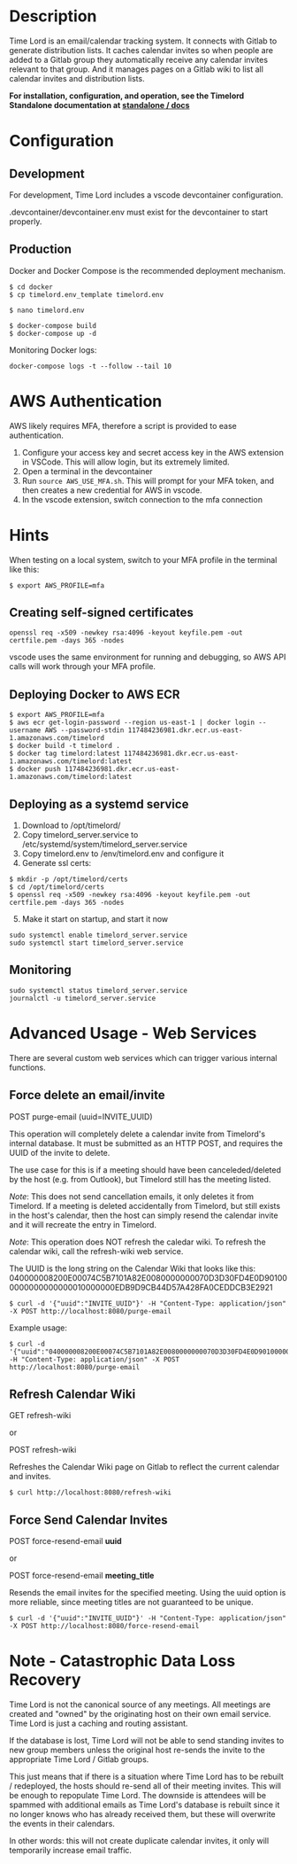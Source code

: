 # Description
Time Lord is an email/calendar tracking system. It connects with Gitlab to generate distribution lists. It caches calendar invites so when people are added to a Gitlab group they automatically receive any calendar invites relevant to that group. And it manages pages on a Gitlab wiki to list all calendar invites and distribution lists. 

**For installation, configuration, and operation, see the Timelord Standalone documentation at [standalone / docs](./standalone/docs/readme.md)**

# Configuration
## Development
For development, Time Lord includes a vscode devcontainer configuration. 

.devcontainer/devcontainer.env must exist for the devcontainer to start properly.

## Production
Docker and Docker Compose is the recommended deployment mechanism. 

```
$ cd docker
$ cp timelord.env_template timelord.env

$ nano timelord.env

$ docker-compose build
$ docker-compose up -d

```

Monitoring Docker logs:

```
docker-compose logs -t --follow --tail 10
```

# AWS Authentication
AWS likely requires MFA, therefore a script is provided to ease authentication.

1. Configure your access key and secret access key in the AWS extension in VSCode. This will allow login, but its extremely limited.
2. Open a terminal in the devcontainer
3. Run ```source AWS_USE_MFA.sh```. This will prompt for your MFA token, and then creates a new credential for AWS in vscode.
4. In the vscode extension, switch connection to the mfa connection


# Hints
When testing on a local system, switch to your MFA profile in the terminal like this:

```
$ export AWS_PROFILE=mfa

```

## Creating self-signed certificates

```
openssl req -x509 -newkey rsa:4096 -keyout keyfile.pem -out certfile.pem -days 365 -nodes

```
vscode uses the same environment for running and debugging, so AWS API calls will work through your MFA profile.

## Deploying Docker to AWS ECR

```
$ export AWS_PROFILE=mfa
$ aws ecr get-login-password --region us-east-1 | docker login --username AWS --password-stdin 117484236981.dkr.ecr.us-east-1.amazonaws.com/timelord
$ docker build -t timelord .
$ docker tag timelord:latest 117484236981.dkr.ecr.us-east-1.amazonaws.com/timelord:latest
$ docker push 117484236981.dkr.ecr.us-east-1.amazonaws.com/timelord:latest

```

## Deploying as a systemd service

1. Download to /opt/timelord/
2. Copy timelord_server.service to /etc/systemd/system/timelord_server.service
3. Copy timelord.env to /env/timelord.env and configure it
4. Generate ssl certs:
```
$ mkdir -p /opt/timelord/certs
$ cd /opt/timelord/certs
$ openssl req -x509 -newkey rsa:4096 -keyout keyfile.pem -out certfile.pem -days 365 -nodes
```
5. Make it start on startup, and start it now
```
sudo systemctl enable timelord_server.service
sudo systemctl start timelord_server.service
```

## Monitoring
```
sudo systemctl status timelord_server.service
journalctl -u timelord_server.service
```


# Advanced Usage - Web Services
There are several custom web services which can trigger various internal functions.

## Force delete an email/invite

POST purge-email (uuid=INVITE_UUID)

This operation will completely delete a calendar invite from Timelord's internal database. It must be submitted as an HTTP POST, and requires the UUID of the invite to delete.

The use case for this is if a meeting should have been canceleded/deleted by the host (e.g. from Outlook), but Timelord still has the meeting listed.

*Note*: This does not send cancellation emails, it only deletes it from Timelord. If a meeting is deleted accidentally from Timelord, but still exists in the host's calendar, then the host can simply resend the calendar invite and it will recreate the entry in Timelord.

*Note*: This operation does NOT refresh the caledar wiki. To refresh the calendar wiki, call the refresh-wiki web service.

The UUID is the long string on the Calendar Wiki that looks like this:
040000008200E00074C5B7101A82E0080000000070D3D30FD4E0D901000000000000000010000000EDB9D9CB44D57A428FA0CEDDCB3E2921

```
$ curl -d '{"uuid":"INVITE_UUID"}' -H "Content-Type: application/json" -X POST http://localhost:8080/purge-email
```

Example usage:
```
$ curl -d '{"uuid":"040000008200E00074C5B7101A82E0080000000070D3D30FD4E0D901000000000000000010000000EDB9D9CB44D57A428FA0CEDDCB3E2921"}' -H "Content-Type: application/json" -X POST http://localhost:8080/purge-email
 ```

## Refresh Calendar Wiki
GET refresh-wiki

or

POST refresh-wiki

Refreshes the Calendar Wiki page on Gitlab to reflect the current calendar and invites.

```
$ curl http://localhost:8080/refresh-wiki
```

## Force Send Calendar Invites

POST force-resend-email **uuid**

or

POST force-resend-email **meeting_title**

Resends the email invites for the specified meeting. Using the uuid option is more reliable, since meeting titles are not guaranteed to be unique.

```
$ curl -d '{"uuid":"INVITE_UUID"}' -H "Content-Type: application/json" -X POST http://localhost:8080/force-resend-email
```

# Note - Catastrophic Data Loss Recovery

Time Lord is not the canonical source of any meetings. All meetings are created and "owned" by the originating host on their own email service. Time Lord is just a caching and routing assistant.

If the database is lost, Time Lord will not be able to send standing invites to new group members unless the original host re-sends the invite to the appropriate Time Lord / Gitlab groups. 

This just means that if there is a situation where Time Lord has to be rebuilt / redeployed, the hosts should re-send all of their meeting invites. This will be enough to repopulate Time Lord. The downside is attendees will be spammed with additional emails as Time Lord's database is rebuilt since it no longer knows who has already received them, but these will overwrite the events in their calendars. 

In other words: this will not create duplicate calendar invites, it only will temporarily increase email traffic.
